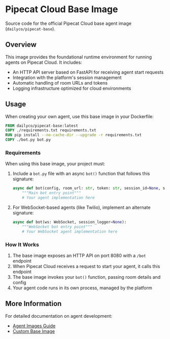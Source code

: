 # Pipecat Cloud Base Image

Source code for the official Pipecat Cloud base agent image (`dailyco/pipecat-base`).

## Overview

This image provides the foundational runtime environment for running agents on Pipecat Cloud. It includes:

- An HTTP API server based on FastAPI for receiving agent start requests
- Integration with the platform's session management
- Automatic handling of room URLs and tokens
- Logging infrastructure optimized for cloud environments

## Usage

When creating your own agent, use this base image in your Dockerfile:

```Dockerfile
FROM dailyco/pipecat-base:latest
COPY ./requirements.txt requirements.txt
RUN pip install --no-cache-dir --upgrade -r requirements.txt
COPY ./bot.py bot.py
```

### Requirements

When using this base image, your project must:

1. Include a `bot.py` file with an async `bot()` function that follows this signature:

   ```python
   async def bot(config, room_url: str, token: str, session_id=None, session_logger=None):
       """Main bot entry point"""
       # Your agent implementation here
   ```

2. For WebSocket-based agents (like Twilio), implement an alternate signature:
   ```python
   async def bot(ws: WebSocket, session_logger=None):
       """WebSocket bot entry point"""
       # Your WebSocket agent implementation here
   ```

### How It Works

1. The base image exposes an HTTP API on port 8080 with a `/bot` endpoint
2. When Pipecat Cloud receives a request to start your agent, it calls this endpoint
3. The base image invokes your `bot()` function, passing room details and config
4. Your agent code runs in its own process, managed by the platform

## More Information

For detailed documentation on agent development:

- [Agent Images Guide](https://docs.pipecat.daily.co/agents/agent-images)
- [Custom Base Image](https://docs.pipecat.daily.co/agents/agent-images#using-a-custom-image)
